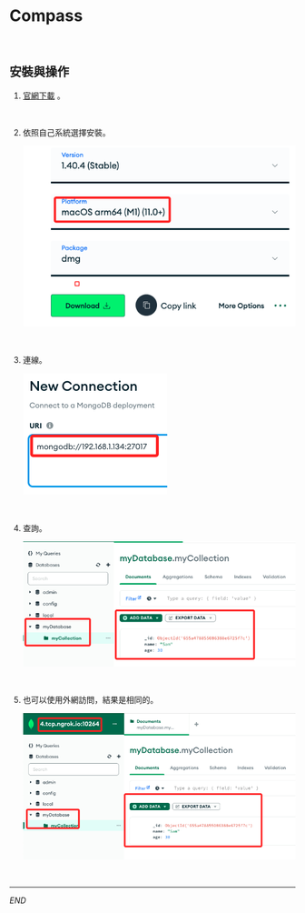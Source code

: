 # Compass


<br>

## 安裝與操作

1. [官網下載](https://www.mongodb.com/try/download/compass) 。

<br>

2. 依照自己系統選擇安裝。

    ![](images/img_56.png)

<br>

3. 連線。

    ![](images/img_57.png)

<br>

4. 查詢。

    ![](images/img_58.png)

<br>

5. 也可以使用外網訪問，結果是相同的。

    ![](images/img_59.png)

<br>

---

_END_